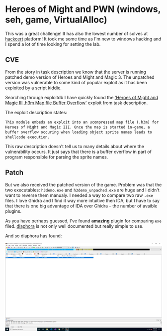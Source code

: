 # Heroes of Might and PWN (windows, seh, game, VirtualAlloc)
This was a great challenge! It has also the lowest number of solves at [hackcert](https://hack.cert.pl/challenges) platform! It took me some time as I'm new to windows hacking and I spend a lot of time looking for setting the lab.

## CVE
From the story in task description we know that the server is running patched demo version of Heroes and Might and Magic 3. The unpatched version was vulnerable to some kind of popular exploit as it has been exploited by a script kiddie.

Searching through exploitdb I have quickly found the ['Heroes of Might and Magic III .h3m Map file Buffer Overflow'](https://www.exploit-db.com/exploits/37737) exploit from task description.

The exploit description states:
```
This module embeds an exploit into an ucompressed map file (.h3m) for
Heroes of Might and Magic III. Once the map is started in-game, a
buffer overflow occuring when loading object sprite names leads to
shellcode execution.
```

This raw description doesn't tell us to many details about where the vulnerability occurs. It just says that there is a buffer overflow in part of program responsible for parsing the sprite names.

## Patch
But we also received the patched version of the game. Problem was that the two executables: `h3demo.exe` and `h3demo_unpached.exe` are huge and I didn't want to reverse them manualy.
I needed a way to compare two raw `.exe` files. I love Ghidra and I find it way more intuitive then IDA, but I have to say that there is one big advantage of IDA over Ghidra – the number of avaible plugins.

As you have perhaps guessed, I've found <b>amazing</b> plugin for comparing `exe` filed. [diaphora](https://github.com/joxeankoret/diaphora) is not only well documented but really simple to use.

And so diaphora has found:

![](img/diaphora_diff.png)